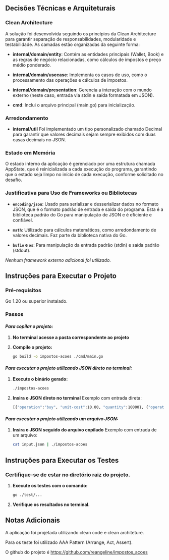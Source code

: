## Decisões Técnicas e Arquiteturais

### Clean Architecture

A solução foi desenvolvida seguindo os princípios da Clean Architecture para garantir separação de responsabilidades, modularidade e testabilidade. As camadas estão organizadas da seguinte forma:

- **internal/domain/entity**: Contém as entidades principais (Wallet, Book) e as regras de negócio relacionadas, como cálculos de impostos e preço médio ponderado.

- **internal/domain/usecase**: Implementa os casos de uso, como o processamento das operações e cálculos de impostos.

- **internal/domain/presentation**: Gerencia a interação com o mundo externo (neste caso, entrada via stdin e saída formatada em JSON).

- **cmd**: Inclui o arquivo principal (main.go) para inicialização.

### Arredondamento

- **internal/util** Foi implementado um tipo personalizado chamado Decimal para garantir que valores decimais sejam sempre exibidos com duas casas decimais no JSON.

### Estado em Memória

O estado interno da aplicação é gerenciado por uma estrutura chamada AppState, que é reinicializada a cada execução do programa, garantindo que o estado seja limpo no início de cada execução, conforme solicitado no desafio.

### Justificativa para Uso de Frameworks ou Bibliotecas

- **`encoding/json`**: Usado para serializar e desserializar dados no formato JSON, que é o formato padrão de entrada e saída do programa. Esta é a biblioteca padrão do Go para manipulação de JSON e é eficiente e confiável.

- **`math`**: Utilizado para cálculos matemáticos, como arredondamento de valores decimais. Faz parte da biblioteca nativa do Go.

- **`bufio` e `os`**: Para manipulação da entrada padrão (stdin) e saída padrão (stdout).


_Nenhum framework externo adicional foi utilizado._

## Instruções para Executar o Projeto

### Pré-requisitos

Go 1.20 ou superior instalado.

### Passos

#### _Para copilar o projeto:_

1. **No terminal acesse a pasta correspondente ao projeto**

2. **Compile o projeto:**
    ```bash
    go build -o impostos-acoes ./cmd/main.go
    ```

#### _Para executar o projeto utilizando JSON direto no terminal:_

1. **Execute o binário gerado:**
    ```bash
    ./impostos-acoes
    ```

2. **Insira o JSON direto no terminal**
Exemplo com entrada direta:
    
    ```bash
    [{"operation":"buy", "unit-cost":10.00, "quantity":10000}, {"operation":"sell", "unit-cost":20.00, "quantity":5000}]
    ```

#### _Para executar o projeto utilizando um arquivo JSON:_
1. **Insira o JSON seguido do arquivo copilado**
Exemplo com entrada de um arquivo:

    ```bash
    cat input.json | ./impostos-acoes
    ```

## Instruções para Executar os Testes

### Certifique-se de estar no diretório raiz do projeto.

1. **Execute os testes com o comando:**
    ```bash
    go ./test/...
    ```

2. **Verifique os resultados no terminal.**



## Notas Adicionais

A aplicação foi projetada utilizando clean code e clean architeture.

Para os teste foi utilizado AAA Pattern (Arrange, Act, Assert).

O github do projeto é https://github.com/reangeline/impostos_acoes
